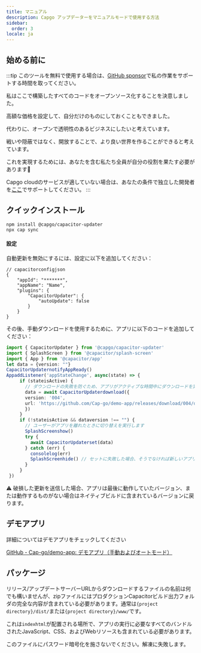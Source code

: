 ```yaml
---
title: マニュアル
description: Capgo アップデーターをマニュアルモードで使用する方法
sidebar:
  order: 3
locale: ja
---
```


## 始める前に

:::tip
このツールを無料で使用する場合は、[GitHub sponsor](https://github.com/sponsors/riderx/)で私の作業をサポートする時間を取ってください。

私はここで構築したすべてのコードをオープンソース化することを決意しました。

高額な価格を設定して、自分だけのものにしておくこともできました。

代わりに、オープンで透明性のあるビジネスにしたいと考えています。

戦いや隠蔽ではなく、開放することで、より良い世界を作ることができると考えています。

これを実現するためには、あなたを含む私たち全員が自分の役割を果たす必要があります🥹

Capgo cloudのサービスが適していない場合は、あなたの条件で独立した開発者を[ここ](https://github.com/sponsors/riderx/)でサポートしてください。
:::

## クイックインストール

```
npm install @capgo/capacitor-updater
npx cap sync
```

#### 設定

自動更新を無効にするには、設定に以下を追加してください：

```tsx
// capacitorconfigjson
{
	"appId": "*******",
	"appName": "Name",
	"plugins": {
		"CapacitorUpdater": {
			"autoUpdate": false
		}
	}
}
```

その後、手動ダウンロードを使用するために、アプリに以下のコードを追加してください：

```typescript
import { CapacitorUpdater } from '@capgo/capacitor-updater'
import { SplashScreen } from '@capacitor/splash-screen'
import { App } from '@capacitor/app'
let data = {version: ""}
CapacitorUpdaternotifyAppReady()
AppaddListener('appStateChange', async(state) => {
     if (stateisActive) {
       // ダウンロードの失敗を防ぐため、アプリがアクティブな時間中にダウンロードを実行します
       data = await CapacitorUpdaterdownload({
       version: '004',
       url: 'https://github.com/Cap-go/demo-app/releases/download/004/distzip',
       })
     }
     if (!stateisActive && dataversion !== "") {
       // ユーザーがアプリを離れたときに切り替えを実行します
       SplashScreenshow()
       try {
         await CapacitorUpdaterset(data)
       } catch (err) {
         consolelog(err)
         SplashScreenhide() // セットに失敗した場合、そうでなければ新しいアプリが非表示にする必要があります
       }
     }
 })
```

⚠️ 破損した更新を送信した場合、アプリは最後に動作していたバージョン、または動作するものがない場合はネイティブビルドに含まれているバージョンに戻ります。

## デモアプリ

詳細についてはデモアプリをチェックしてください

[GitHub - Cap-go/demo-app: デモアプリ（手動およびオートモード）](https://github.com/Cap-go/demo-app/)

## パッケージ

リリース/アップデートサーバーURLからダウンロードするファイルの名前は何でも構いませんが、zipファイルにはプロダクションCapacitorビルド出力フォルダの完全な内容が含まれている必要があります。通常は`{project directory}/dist/`または`{project directory}/www/`です。

これは`indexhtml`が配置される場所で、アプリの実行に必要なすべてのバンドルされたJavaScript、CSS、およびWebリソースも含まれている必要があります。

このファイルにパスワード暗号化を施さないでください。解凍に失敗します。
